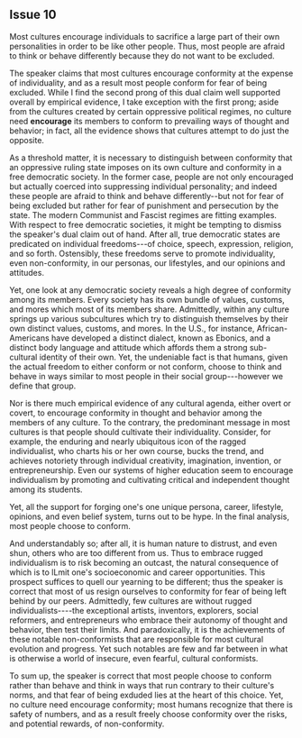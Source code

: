 
Issue 10
---------------------------

Most cultures encourage individuals to sacrifice a large part of their own personalities in order
to be like other people. Thus, most people are afraid to think or behave differently because
they do not want to be excluded.


The speaker claims that most cultures encourage conformity at the expense of individuality,
and as a result most people conform for fear of being excluded. While I find the second prong
of this dual claim well supported overall by empirical evidence, I take exception with the first
prong; aside from the cultures created by certain oppressive political regimes, no culture need
**encourage** its members to conform to prevailing ways of thought and behavior; in fact, all the
evidence shows that cultures attempt to do just the opposite.

As a threshold matter, it is necessary to distinguish between conformity that an oppressive
ruling state imposes on its own culture and conformity in a free democratic society. In the
former case, people are not only encouraged but actually coerced into suppressing individual
personality; and indeed these people are afraid to think and behave differently--but not for fear
of being excluded but rather for fear of punishment and persecution by the state. The modern
Communist and Fascist regimes are fitting examples. With respect to free democratic societies,
it might be tempting to dismiss the speaker's dual claim out of hand. After all, true democratic
states are predicated on individual freedoms---of choice, speech, expression, religion, and so
forth. Ostensibly, these freedoms serve to promote individuality, even non-conformity, in our
personas, our lifestyles, and our opinions and attitudes.

Yet, one look at any democratic society reveals a high degree of conformity among its
members. Every society has its own bundle of values, customs, and mores which most of its
members share. Admittedly, within any culture springs up various subcultures which try to
distinguish themselves by their own distinct values, customs, and mores. In the U.S., for
instance, African-Americans have developed a distinct dialect, known as Ebonics, and a
distinct body language and attitude which affords them a strong sub-cultural identity of their
own. Yet, the undeniable fact is that humans, given the actual freedom to either conform or not
conform, choose to think and behave in ways similar to most people in their social
group---however we define that group.

Nor is there much empirical evidence of any cultural agenda, either overt or covert, to
encourage conformity in thought and behavior among the members of any culture. To the
contrary, the predominant message in most cultures is that people should cultivate their
individuality. Consider, for example, the enduring and nearly ubiquitous icon of the ragged
individualist, who charts his or her own course, bucks the trend, and achieves notoriety
through individual creativity, imagination, invention, or entrepreneurship. Even our systems of
higher education seem to encourage individualism by promoting and cultivating critical and
independent thought among its students.

Yet, all the support for forging one's one unique persona, career, lifestyle, opinions, and
even belief system, turns out to be hype. In the final analysis, most people choose to conform.

And understandably so; after all, it is human nature to distrust, and even shun, others who are
too different from us. Thus to embrace rugged individualism is to risk becoming an outcast, the
natural consequence of which is to lLmit one's socioeconomic and career opportunities. This
prospect suffices to quell our yearning to be different; thus the speaker is correct that most of
us resign ourselves to conformity for fear of being left behind by our peers. Admittedly, few
cultures are without rugged individualists----the exceptional artists, inventors, explorers, social
reformers, and entrepreneurs who embrace their autonomy of thought and behavior, then test
their limits. And paradoxically, it is the achievements of these notable non-conformists that are
responsible for most cultural evolution and progress. Yet such notables are few and far
between in what is otherwise a world of insecure, even fearful, cultural conformists.

To sum up, the speaker is correct that most people choose to conform rather than behave
and think in ways that run contrary to their culture's norms, and that fear of being exduded lies
at the heart of this choice. Yet, no culture need encourage conformity; most humans recognize
that there is safety of numbers, and as a result freely choose conformity over the risks, and
potential rewards, of non-conformity.



